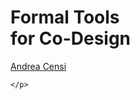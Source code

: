 
<h1 id='booktitle' nonumber>
    <!-- PyMCDP user manual -->
    <!-- The MCDPL co-design modeling language <br/>
    and its interactive co-design environment -->
    <!-- A Practical Approach to Co-Design -->
    <!-- Practical Tools <br/>for Co-Design -->
    <!-- Formal Tools <br/>for Systems Co-Design -->
    Formal Tools <br/>for <f>Co</f>-<r>Design</r>
</h1>

<div id='author'>
    <p><a href="http://censi.mit.edu">Andrea Censi</a>

    </p>

</div>
